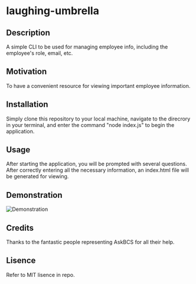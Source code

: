 # laughing-umbrella

## Description
A simple CLI to be used for managing employee info, including the employee's role, email, etc.

## Motivation
To have a convenient resource for viewing important employee information.

## Installation
Simply clone this repository to your local machine, navigate to the direcrory in your terminal, and enter the command "node index.js" to begin the application.

## Usage
After starting the application, you will be prompted with several questions. After correctly entering all the necessary information, an index.html file will be generated for viewing.

## Demonstration
![Demonstration](dist/assets/laughing-demonstration.gif)

## Credits
Thanks to the fantastic people representing AskBCS for all their help.

## Lisence
Refer to MIT lisence in repo.